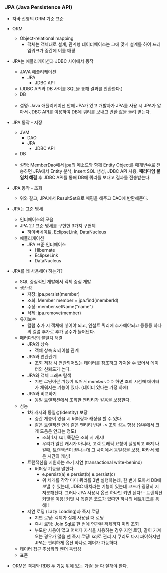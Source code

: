 ### JPA (Java Persistence API)
- 자바 진영의 ORM 기준 표준 
- ORM
    - Object-relational mapping
      - 객체는 객체대로 설계, 관계형 데이터베이스는 그에 맞게 설계를 하여 프레임워크가 중간에 이를 매핑
- JPA는 애플리케이션과 JDBC 사이에서 동작
    - JAVA 애플리케이션
      - JPA
        - JDBC API
    - (JDBC API와 DB 사이를 SQL을 통해 결과를 반환한다.)
    - DB
    <br/>
    
    - 설명: Java 애플리케이션 안에 JPA가 있고 개발자가 JPA를 사용 시 JPA가 알아서 JDBC API를 이용하여 DB에 쿼리를 보내고 반환 값을 돌려 받는다.
- JPA 동작 - 저장
    - JVM
      - DAO
      - JPA
        - JDBC API
    - DB
    <br/>
    
    - 설명: MemberDao에서 jpa의 메소드와 함께 Entity Object를 매개변수로 전송하면 JPA에서 Entity 분석, Insert SQL 생성, JDBC API 사용, **패러다임 불일치 해결** 후 JDBC API를 통해 DB에 쿼리를 보내고 결과를 전송받는다.
- JPA 동작 - 조회
    - 위와 같고, JPA에서 ResultSet으로 매핑을 해주고 DAO에 반환해준다.
    
- JPA는 표준 명세
    - 인터페이스의 모음
    - JPA 2.1 표준 명세를 구현한 3가지 구현체
      - 하이버네이트, EclipseLink, DataNucleus
    - 애플리케이션
      - JPA 표준 인터페이스
        - Hibernate
        - EclipseLink
        - DataNucleus
- JPA를 왜 사용해야 하는가?
    - SQL 중심적인 개발에서 객체 중심 개발
    - 생산성
      - 저장: jpa.persist(member)
      - 조회: Member member = jpa.find(memberId)
      - 수정: member.setName("name")
      - 삭제: jpa.remove(member)
    - 유지보수
      - 컬럼 추가 시 객체에 넣어야 되고, 인설트 쿼리에 추가해야되고 등등등 하나의 컬럼 추가로 추가 공수가 늘어난다.
    - 패러다임의 불일치 해결
      - JPA와 상속
        - 객체 상속 & 테이블 관계
      - JPA와 연관관계
        - 조회 저장 시 연관되어있는 데이터를 참조하고 가져올 수 있어서 데이터의 신뢰도가 높다.
      - JPA와 객체 그래프 탐색
        - 지연 로딩이란 기능이 있어서 member.ㅇㅇ 하면 조회 시점에 데이터가 채워지는 기능이 있다. (데이터 있다는 가정 하에)
      - JPA와 비교하기
        - 동일 트랜잭션에서 조회한 엔티티가 같음을 보장한다.
    - 성능
      - 1차 캐시와 동일성(identity) 보장
        - 중간 계층이 있을 시 버퍼링과 캐싱을 할 수 있다.
        - 같은 트랜잭션 안에 같은 엔티티 반환 -> 조회 성능 향상 (실무에서 크게 도움은 안되는 정도)
          - 조회 1시 sql, 똑같은 조회 시 캐시!
          - 우리가 알던 캐시가 아니라, 고객 트래픽 요청이 실행되고 빠져 나갈때, 트랜잭션이 끝나는데 그 사이에서 동일성을 보장, 따라서 짧은 시간의 캐싱! 
      - 트랜잭션을 지원하는 쓰기 지연 (transactional write-behind)
        - 버퍼링 기능을 말한다.
          - e.persist(a) e.persist(b) e.persist(c)
          - 위 세개를 각각 마다 쿼리를 3번 실행하는데, 한 번에 모아서 DB에 보낼 수 있는데, JDBC 배치라는 기능이 있는데 코드가 굉장히 지저분해진다. 그러나 JPA 사용시 옵션 하나만 키면 된다! - 트랜잭션 커밋을 이용! 커밋 시 똑같은 코드가 있따면 하나의 네트워크를 통해!!
      - 지연 로딩 (Lazy Loading)과 즉시 로딩
        - 지연 로딩: 객체가 실제 사용될 때 로딩
        - 즉시 로딩: Join Sql로 한 번에 연관된 객체까지 미리 조회
        - 부모만 사용이 많고 어쩌다 자식을 사용하는 경우 지연 로딩, 같이 가져오는 경우가 많을 땐 즉시 로딩! sql로 관리 시 쿠리도 다시 짜야하지만 JPA는 편리하게 옵션 하나로 제어가 가능하다.
    - 데이터 접근 추상화와 벤더 독립성
    - 표준

- ORM은 객체와 RDB 두 기둥 위에 있는 기술! 둘 다 잘해야 한다.